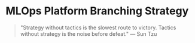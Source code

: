 # MLOps Platform Branching Strategy

> "Strategy without tactics is the slowest route to victory. Tactics without strategy is the noise before defeat." — Sun Tzu

<!-- Relocated from project root to keep all documentation inside `docs/`. -->
